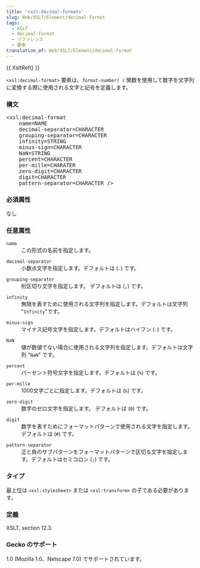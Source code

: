 ```yaml
---
title: '<xsl:decimal-format>'
slug: Web/XSLT/Element/decimal-format
tags:
  - XSLT
  - decimal-format
  - リファレンス
  - 要素
translation_of: Web/XSLT/Element/decimal-format
---
```

<p>{{ XsltRef() }}</p>

<p><code>&lt;xsl:decimal-format&gt;</code> 要素は、<em><code>format-number( )</code></em> 関数を使用して数字を文字列に変換する際に使用される文字と記号を定義します。</p>

<h3 id="Syntax" name="Syntax">構文</h3>

<pre>&lt;xsl:decimal-format
	name=NAME
	decimal-separator=CHARACTER
	grouping-separator=CHARACTER
	infinity=STRING
	minus-sign=CHARACTER
	NaN=STRING
	percent=CHARACTER
	per-mille=CHARATER
	zero-digit=CHARACTER
	digit=CHARACTER
	pattern-separator=CHARACTER /&gt;</pre>

<h3 id="Required_Attributes" name="Required_Attributes">必須属性</h3>

<p>なし</p>

<h3 id="Optional_Attributes" name="Optional_Attributes">任意属性</h3>

<dl>
 <dt><code>name</code></dt>
 <dd>この形式の名前を指定します。</dd>
</dl>

<dl>
 <dt><code>decimal-separator</code></dt>
 <dd>小数点文字を指定します。デフォルトは (<code>.</code>) です。</dd>
</dl>

<dl>
 <dt><code>grouping-separator</code></dt>
 <dd>桁区切り文字を指定します。 デフォルトは (<code>,</code>) です。</dd>
</dl>

<dl>
 <dt><code>infinity</code></dt>
 <dd>無限を表すために使用される文字列を指定します。デフォルトは文字列 "<code>Infinity</code>"です。</dd>
</dl>

<dl>
 <dt><code>minus-sign</code></dt>
 <dd>マイナス記号文字を指定します。デフォルトはハイフン (<code>-</code>) です。</dd>
</dl>

<dl>
 <dt><code>NaN</code></dt>
 <dd>値が数値でない場合に使用される文字列を指定します。デフォルトは文字列 "<code>NaN</code>" です。</dd>
</dl>

<dl>
 <dt><code>percent</code></dt>
 <dd>パーセント符号文字を指定します。デフォルトは (<code>%</code>) です。</dd>
</dl>

<dl>
 <dt><code>per-mille</code></dt>
 <dd>1000文字ごとに指定します。デフォルトは (<code>‰</code>) です。</dd>
</dl>

<dl>
 <dt><code>zero-digit</code></dt>
 <dd>数字のゼロ文字を指定します。 デフォルトは (<code>0</code>) です。</dd>
</dl>

<dl>
 <dt><code>digit</code></dt>
 <dd>数字を表すためにフォーマットパターンで使用される文字を指定します。デフォルトは (<code>#</code>) です。</dd>
</dl>

<dl>
 <dt><code>pattern-separator</code></dt>
 <dd>正と負のサブパターンをフォーマットパターンで区切る文字を指定します。デフォルトはセミコロン (<code>;</code>) です。</dd>
</dl>

<h3 id="Type" name="Type">タイプ</h3>

<p>最上位は <code>&lt;xsl:stylesheet&gt;</code> または <code>&lt;xsl:transform&gt;</code> の子である必要があります。</p>

<h3 id="Defined" name="Defined">定義</h3>

<p>XSLT, section 12.3.</p>

<h3 id="Gecko_support" name="Gecko_support">Gecko のサポート</h3>

<p>1.0 (Mozilla 1.0、Netscape 7.0) でサポートされています。</p>
